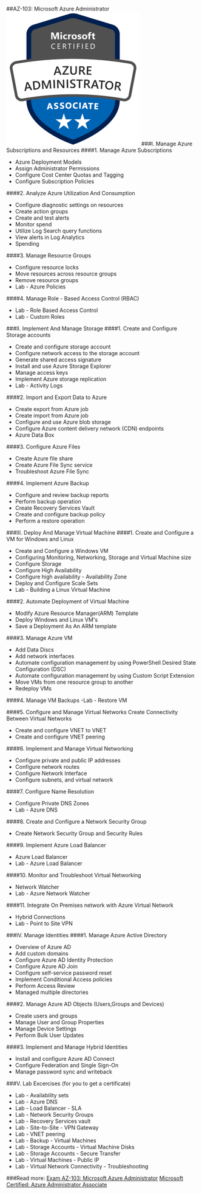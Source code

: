 ##AZ-103: Microsoft Azure Administrator
![](images/az-103/azure-administrator-associate.png)
###I. Manage Azure Subscriptions and Resources
####1. Manage Azure Subscriptions
- Azure Deployment Models
- Assign Administrator Permissions
- Configure Cost Center Quotas and Tagging
- Configure Subscription Policies

####2. Analyze Azure Utilization And Consumption
- Configure diagnostic settings on resources
- Create action groups
- Create and test alerts
- Monitor spend
- Utilize Log Search query functions
- View alerts in Log Analytics
- Spending

####3. Manage Resource Groups
- Configure resource locks
- Move resources across resource groups
- Remove resource groups
- Lab - Azure Policies

####4. Manage Role - Based Access Control (RBAC)
- Lab - Role Based Access Control
- Lab - Custom Roles

###II. Implement And Manage Storage
####1. Create and Configure Storage accounts
- Create and configure storage account
- Configure network access to the storage account
- Generate shared access signature
- Install and use Azure Storage Explorer
- Manage access keys
- Implement Azure storage replication
- Lab - Activity Logs

####2. Import and Export Data to Azure
- Create export from Azure job
- Create import from Azure job
- Configure and use Azure blob storage
- Configure Azure content delivery network (CDN) endpoints
- Azure Data Box

####3. Configure Azure Files
- Create Azure file share
- Create Azure File Sync service
- Troubleshoot Azure File Sync

####4. Implement Azure Backup
- Configure and review backup reports
- Perform backup operation
- Create Recovery Services Vault
- Create and configure backup policy
- Perform a restore operation

###III. Deploy And Manage Virtual Machine
####1. Create and Configure a VM for Windows and Linux
- Create and Configure a Windows VM
- Configuring Monitoring, Networking, Storage and Virtual Machine size
- Configure Storage
- Configure High Availability
- Configure high availability - Availability Zone
- Deploy and Configure Scale Sets
- Lab - Building a Linux Virtual Machine

####2. Automate Deployment of Virtual Machine
- Modify Azure Resource Manager(ARM) Template
- Deploy Windows and Linux VM's
- Save a Deployment As An ARM template

####3. Manage Azure VM
- Add Data Discs
- Add network interfaces
- Automate configuration management by using PowerShell Desired State Configuration (DSC)
- Automate configuration management by using Custom Script Extension
- Move VMs from one resource group to another
- Redeploy VMs

####4. Manage VM Backups
-Lab - Restore VM

####5. Configure and Manage Virtual Networks
Create Connectivity Between Virtual Networks
- Create and configure VNET to VNET
- Create and configure VNET peering

####6. Implement and Manage Virtual Networking
- Configure private and public IP addresses
- Configure network routes
- Configure Network Interface
- Configure subnets, and virtual network

####7. Configure Name Resolution
- Configure Private DNS Zones
- Lab - Azure DNS

####8. Create and Configure a Network Security Group
- Create Network Security Group and Security Rules

####9. Implement Azure Load Balancer
- Azure Load Balancer
- Lab - Azure Load Balancer

####10. Monitor and Troubleshoot Virtual Networking
- Network Watcher
- Lab - Azure Network Watcher

####11. Integrate On Premises network with Azure Virtual Network
- Hybrid Connections
- Lab - Point to Site VPN

###IV. Manage Identities
####1. Manage Azure Active Directory
- Overview of Azure AD
- Add custom domains
- Configure Azure AD Identity Protection
- Configure Azure AD Join
- Configure self-service password reset
- Implement Conditional Access policies
- Perform Access Review
- Managed multiple directories

####2. Manage Azure AD Objects (Users,Groups and Devices)
- Create users and groups
- Manage User and Group Properties
- Manage Device Settings
- Perform Bulk User Updates

####3. Implement and Manage Hybrid Identities
- Install and configure Azure AD Connect
- Configure Federation and Single Sign-On
- Manage password sync and writeback

###V. Lab Excercises (for you to get a certificate)
- Lab - Availability sets
- Lab - Azure DNS
- Lab - Load Balancer - SLA
- Lab - Network Security Groups
- Lab - Recovery Services vault
- Lab - Site-to-Site - VPN Gateway
- Lab - VNET peering
- Lab - Backup - Virtual Machines
- Lab - Storage Accounts - Virtual Machine Disks
- Lab - Storage Accounts - Secure Transfer
- Lab - Virtual Machines - Public IP
- Lab - Virtual Network Connectivity - Troubleshooting

###Read more: 
[Exam AZ-103: Microsoft Azure Administrator](https://www.microsoft.com/en-us/learning/exam-az-103.aspx) 
[Microsoft Certified: Azure Administrator Associate](https://www.microsoft.com/en-us/learning/azure-administrator.aspx) 
